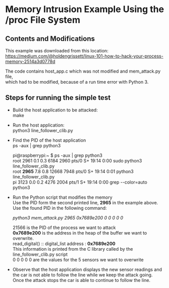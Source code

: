 # Memory Intrusion Example Using the /proc File System

## Contents and Modifications
This example was downloaded from this location:  
 https://medium.com/@holdengrissett/linux-101-how-to-hack-your-process-memory-2514a3d0778d  

The code contains host_app.c which was not modified and mem_attack.py file,  
 which had to be modified, because of a run time error with Python 3.

## Steps for running the simple test

  * Build the host application to be attacked:  
    make  
  * Run the host application:  
    python3 line_follower_clib.py  
  * Find the PID of the host application  
    ps -aux | grep python3  

    pi@raspberrypi:~ $ ps -aux | grep python3  
    root      2961  0.1  0.3   6184  2960 pts/0    S+   19:14   0:00 sudo python3 line_follower_clib.py  
    root      **2965**  7.8  0.8  12668  7948 pts/0    S+   19:14   0:01 python3 line_follower_clib.py  
    pi        3123  0.0  0.2   4276  2004 pts/1    S+   19:14   0:00 grep --color=auto python3  

  * Run the Python script that modifies the memory  
    Use the PID form the second printed line, **2965** in the example above.  
    Use the found PID in the following command:  
     
    *python3 mem_attack.py 2965 0x7689e200 0 0 0 0 0*  
    
    21566 is the PID of the process we want to attack  
    **0x7689e200** is the address in the heap of the buffer we want to overwrite.  
    read_digital() :: digital_list address : **0x7689e200**  
    This information is printed from the C library called by the line_follower_clib.py script  
    0 0 0 0 0 are the values for the 5 sensors we want to overwrite  
  * Observe that the host application displays the new sensor readings and the car is not able to follow the line while we keep the attack going. 
    Once the attack stops the car is able to continue to follow the line. 
    
   

